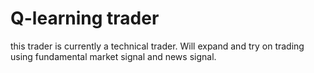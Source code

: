 # Q-learning trader

this trader is currently a technical trader. Will expand and try
on trading using fundamental market signal and news signal.

##



